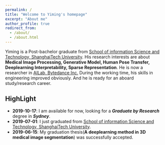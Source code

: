 ```yaml
---
permalink: /
title: "Welcome to Yiming's homepage"
excerpt: "About me"
author_profile: true
redirect_from: 
  - /about/
  - /about.html
---
```


Yiming is a Post-bachelor graduate from [School of information Science and Technology, ShanghaiTech University](http://sist.shanghaitech.edu.cn/). His research interests are about **Medical Image Processing, Generative Model, Human Pose Transfer, Deeplearning Interpretability, Sparse Representation**. He is now a researcher in [AILab, Bytedance Inc.](https://ailab.bytedance.com/) During the working time, his skills in engineering improved obviously. And he is ready for an aboard study/research career.

## HighLight

- __2019-10-17__:	I am available for now, looking for a ***Graduate by Research*** degree in ***Sydney***.
- __2019-07-01__:	I just graduated from [School of information Science and Technology, ShanghaiTech University](http://sist.shanghaitech.edu.cn/).
- __2019-06-15__:	My graduation thesis(**A deeplearning method in 3D medical image segmentation**) was successfully accepted.